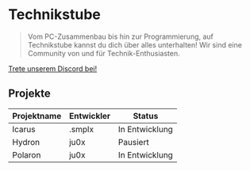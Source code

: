 # Technikstube

> Vom PC-Zusammenbau bis hin zur Programmierung, auf Technikstube kannst du dich über alles unterhalten!
> Wir sind eine Community von und für Technik-Enthusiasten.

[Trete unserem Discord bei!](https://discord.gg/SgJygmk4FN)

## Projekte

| Projektname   | Entwickler   | Status         |
|---------------|--------------|----------------|
| Icarus        | .smplx       | In Entwicklung |
| Hydron        | ju0x         | Pausiert       |
| Polaron       | ju0x         | In Entwicklung |

